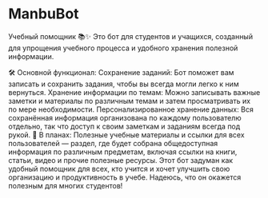 ﻿# ManbuBot
Учебный помощник 📚✨
Это бот для студентов и учащихся, созданный для упрощения учебного процесса и удобного хранения полезной информации.

🛠 Основной функционал:
Сохранение заданий: Бот поможет вам записать и сохранить задания, чтобы вы всегда могли легко к ним вернуться.
Хранение информации по темам: Можно записывать важные заметки и материалы по различным темам и затем просматривать их по мере необходимости.
Персонализированное хранение данных: Вся сохранённая информация организована по каждому пользователю отдельно, так что доступ к своим заметкам и заданиям всегда под рукой.
🔮 В планах:
Полезные учебные материалы и ссылки для всех пользователей — раздел, где будет собрана общедоступная информация по различным предметам, включая ссылки на книги, статьи, видео и прочие полезные ресурсы.
Этот бот задуман как удобный помощник для всех, кто учится и хочет улучшить свою организацию и продуктивность в учебе. Надеюсь, что он окажется полезным для многих студентов!
